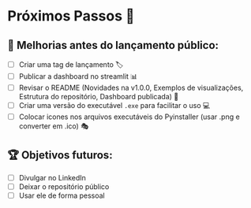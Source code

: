 # Próximos Passos 🚀

## 🔨 Melhorias antes do lançamento público:
- [ ] Criar uma tag de lançamento 🏷️
- [ ] Publicar a dashboard no streamlit 📊
- [ ] Revisar o README (Novidades na v1.0.0, Exemplos de visualizações, Estrutura do repositório, Dashboard publicada) 📖
- [ ] Criar uma versão do executável `.exe` para facilitar o uso 💻
- [ ] Colocar icones nos arquivos executáveis do Pyinstaller (usar .png e converter em .ico) 🎭

## 🏆 Objetivos futuros:
- [ ] Divulgar no LinkedIn
- [ ] Deixar o repositório público
- [ ] Usar ele de forma pessoal
